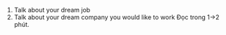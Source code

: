 1. Talk about your  dream job
2. Talk about your dream company you would like to work
Đọc trong 1->2 phút.